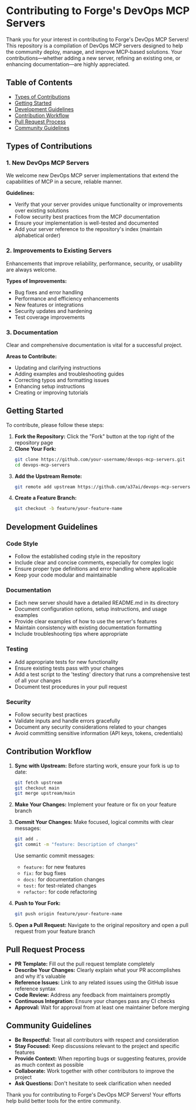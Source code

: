 # Contributing to Forge's DevOps MCP Servers

Thank you for your interest in contributing to Forge's DevOps MCP Servers! This repository is a compilation of DevOps MCP servers designed to help the community deploy, manage, and improve MCP-based solutions. Your contributions—whether adding a new server, refining an existing one, or enhancing documentation—are highly appreciated.

## Table of Contents
- [Types of Contributions](#types-of-contributions)
- [Getting Started](#getting-started)
- [Development Guidelines](#development-guidelines)
- [Contribution Workflow](#contribution-workflow)
- [Pull Request Process](#pull-request-process)
- [Community Guidelines](#community-guidelines)

## Types of Contributions

### 1. New DevOps MCP Servers
We welcome new DevOps MCP server implementations that extend the capabilities of MCP in a secure, reliable manner.

**Guidelines:**
- Verify that your server provides unique functionality or improvements over existing solutions
- Follow security best practices from the MCP documentation
- Ensure your implementation is well-tested and documented
- Add your server reference to the repository's index (maintain alphabetical order)

### 2. Improvements to Existing Servers
Enhancements that improve reliability, performance, security, or usability are always welcome.

**Types of Improvements:**
- Bug fixes and error handling
- Performance and efficiency enhancements
- New features or integrations
- Security updates and hardening
- Test coverage improvements

### 3. Documentation
Clear and comprehensive documentation is vital for a successful project.

**Areas to Contribute:**
- Updating and clarifying instructions
- Adding examples and troubleshooting guides
- Correcting typos and formatting issues
- Enhancing setup instructions
- Creating or improving tutorials

## Getting Started

To contribute, please follow these steps:

1. **Fork the Repository:** Click the "Fork" button at the top right of the repository page
2. **Clone Your Fork:**
   ```bash
   git clone https://github.com/your-username/devops-mcp-servers.git
   cd devops-mcp-servers
   ```
3. **Add the Upstream Remote:**
   ```bash
   git remote add upstream https://github.com/a37ai/devops-mcp-servers.git
   ```
4. **Create a Feature Branch:**
   ```bash
   git checkout -b feature/your-feature-name
   ```

## Development Guidelines

### Code Style
- Follow the established coding style in the repository
- Include clear and concise comments, especially for complex logic
- Ensure proper type definitions and error handling where applicable
- Keep your code modular and maintainable

### Documentation
- Each new server should have a detailed README.md in its directory
- Document configuration options, setup instructions, and usage examples
- Provide clear examples of how to use the server's features
- Maintain consistency with existing documentation formatting
- Include troubleshooting tips where appropriate

### Testing
- Add appropriate tests for new functionality
- Ensure existing tests pass with your changes
- Add a test script to the 'testing' directory that runs a comprehensive test of all your changes
- Document test procedures in your pull request

### Security
- Follow security best practices
- Validate inputs and handle errors gracefully
- Document any security considerations related to your changes
- Avoid committing sensitive information (API keys, tokens, credentials)

## Contribution Workflow

1. **Sync with Upstream:** Before starting work, ensure your fork is up to date:
   ```bash
   git fetch upstream
   git checkout main
   git merge upstream/main
   ```

2. **Make Your Changes:** Implement your feature or fix on your feature branch

3. **Commit Your Changes:** Make focused, logical commits with clear messages:
   ```bash
   git add .
   git commit -m "feature: Description of changes"
   ```
   
   Use semantic commit messages:
   - `feature:` for new features
   - `fix:` for bug fixes
   - `docs:` for documentation changes
   - `test:` for test-related changes
   - `refactor:` for code refactoring

4. **Push to Your Fork:**
   ```bash
   git push origin feature/your-feature-name
   ```

5. **Open a Pull Request:** Navigate to the original repository and open a pull request from your feature branch

## Pull Request Process

- **PR Template:** Fill out the pull request template completely
- **Describe Your Changes:** Clearly explain what your PR accomplishes and why it's valuable
- **Reference Issues:** Link to any related issues using the GitHub issue reference syntax
- **Code Review:** Address any feedback from maintainers promptly
- **Continuous Integration:** Ensure your changes pass any CI checks
- **Approval:** Wait for approval from at least one maintainer before merging

## Community Guidelines

- **Be Respectful:** Treat all contributors with respect and consideration
- **Stay Focused:** Keep discussions relevant to the project and specific features
- **Provide Context:** When reporting bugs or suggesting features, provide as much context as possible
- **Collaborate:** Work together with other contributors to improve the project
- **Ask Questions:** Don't hesitate to seek clarification when needed

Thank you for contributing to Forge's DevOps MCP Servers! Your efforts help build better tools for the entire community.
